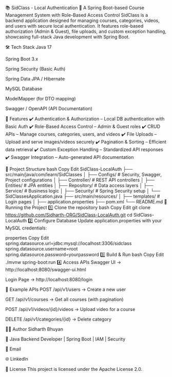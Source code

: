 📚 SidClass - Local Authentication
🚀 A Spring Boot-based Course Management System with Role-Based Access Control
SidClass is a backend application designed for managing courses, categories, videos, and users with secure local authentication. It features role-based authorization (Admin & Guest), file uploads, and custom exception handling, showcasing full-stack Java development with Spring Boot.

🛠️ Tech Stack
Java 17

Spring Boot 3.x

Spring Security (Basic Auth)

Spring Data JPA / Hibernate

MySQL Database

ModelMapper (for DTO mapping)

Swagger / OpenAPI (API Documentation)

🔑 Features
✔️ Authentication & Authorization – Local DB authentication with Basic Auth
✔️ Role-Based Access Control – Admin & Guest roles
✔️ CRUD APIs – Manage courses, categories, users, and videos
✔️ File Uploads – Upload and serve images/videos securely
✔️ Pagination & Sorting – Efficient data retrieval
✔️ Custom Exception Handling – Standardized API responses
✔️ Swagger Integration – Auto-generated API documentation

📂 Project Structure
bash
Copy
Edit
SidClass-LocalAuth
├── src/main/java/com/learn/SidClasses
│    ├── Configs/          # Security, Swagger, Project configurations
│    ├── Controller/       # REST API controllers
│    ├── Entities/         # JPA entities
│    ├── Repository/       # Data access layers
│    ├── Service/          # Business logic
│    ├── Security/         # Spring Security setup
│    └── SidClassesApplication.java
├── src/main/resources/
│    ├── templates/        # Login pages
│    ├── application.properties
├── pom.xml
└── README.md
🚀 Running the Project
1️⃣ Clone the repository
bash
Copy
Edit
git clone https://github.com/Sidharth-ORG/SidClass-LocalAuth.git
cd SidClass-LocalAuth
2️⃣ Configure Database
Update application.properties with your MySQL credentials:

properties
Copy
Edit
spring.datasource.url=jdbc:mysql://localhost:3306/sidclass
spring.datasource.username=root
spring.datasource.password=yourpassword
3️⃣ Build & Run
bash
Copy
Edit
./mvnw spring-boot:run
4️⃣ Access APIs
Swagger UI → http://localhost:8080/swagger-ui.html

Login Page → http://localhost:8080/login

📌 Example APIs
POST /api/v1/users → Create a new user

GET /api/v1/courses → Get all courses (with pagination)

POST /api/v1/videos/{id}/videos → Upload video for a course

DELETE /api/v1/categories/{id} → Delete category

👨‍💻 Author
Sidharth Bhuyan

🏢 Java Backend Developer | Spring Boot | IAM | Security

📧 Email

🌐 LinkedIn

📝 License
This project is licensed under the Apache License 2.0.